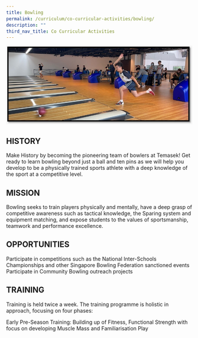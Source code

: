```yaml
---
title: Bowling
permalink: /curriculum/co-curricular-activities/bowling/
description: ""
third_nav_title: Co Curricular Activities
---
```

![6b49fb90-41db-4a93-8e46-01885bfe7f2c.jpg](/images/6b49fb90-41db-4a93-8e46-01885bfe7f2c.jpg)

## HISTORY


Make History by becoming the pioneering team of bowlers at Temasek! Get ready to learn bowling beyond just a ball and ten pins as we will help you develop to be a physically trained sports athlete with a deep knowledge of the sport at a competitive level.

## MISSION


Bowling seeks to train players physically and mentally, have a deep grasp of competitive awareness such as tactical knowledge, the Sparing system and equipment matching, and expose students to the values of sportsmanship, teamwork and performance excellence.

## OPPORTUNITIES


Participate in competitions such as the National Inter-Schools Championships and other Singapore Bowling Federation sanctioned events Participate in Community Bowling outreach projects

## TRAINING


Training is held twice a week. The training programme is holistic in approach, focusing on four phases:  
  
Early Pre-Season Training: Building up of Fitness, Functional Strength with focus on developing Muscle Mass and Familiarisation Play